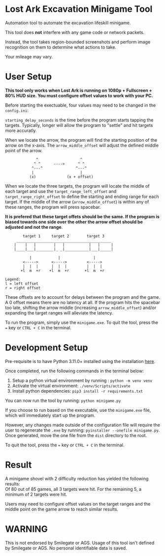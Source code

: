 # Lost Ark Excavation Minigame Tool
Automation tool to automate the excavation lifeskill minigame. 

This tool does **not** interfere with any game code or network packets. 

Instead, the tool takes region-bounded screenshots and perform image recognition on them to determine what actions to take.

Your mileage may vary.

# User Setup
**This tool only works when Lost Ark is running on 1080p + Fullscreen + 80% HUD size. You must configure offset values to work with your PC.**

Before starting the exectuable, four values may need to be changed in the `config.ini`:

`starting_delay_seconds` is the time before the program starts tapping the targets. Typically, longer will allow the program to "settle" and hit targets more accuratly.

When we locate the arrow, the program will find the starting position of the arrow on the x-axis. The `arrow_middle_offset` will adjust the defined middle point of the arrow.
```
              ^                   ^
             ^ ^      ---->      ^ ^ 
            ^---^               ^---^
            |                     |  
           (x)              (x + offset)
```

When we locate the three targets, the program will locate the middle of each target and use the `target_range_left_offset` and `target_range_right_offset` to define the starting and ending range for each target. If the middle of the arrow (`arrow_middle_offset`) is within any of these ranges, the program will press spacebar. 

**It is prefered that these target offets should be the same. If the program is biased towards one side over the other the arrow offset should be adjusted and not the range**.

```
        target 1     target 2        target 3
     ___________________________________________
    |    |   |        |   |           |   |     |
    |____|___|________|_ _|___________|___|_____|

           |            |               |
        <----->      <----->         <----->
        |  |  |      |  |  |         |  |  |  
       +l  m  +r    +l  m  +r       +l  m  +r
       
Legend:
l = left offset
r = right offset
```

These offsets are to account for delays between the program and the game. A 0 offset means there are no latency at all. If the program hits the spacebar too late, shifting the arrow middle (increasing `arrow_middle_offset`) and/or expanding the target ranges will alleviate the latency.

To run the program, simply use the `minigame.exe`. To quit the tool, press the `=` key or `CTRL + C` in the terminal. 

# Development Setup
Pre-requisite is to have Python 3.11.0+ installed using the installation [here](https://www.python.org/downloads/).

Once completed, run the following commands in the terminal below:
1. Setup a python virtual environment by running : ```python -m venv venv```
2. Activate the virtual environment: ```./venv/Scripts/activate```
3. Install python dependencies: ```pip3 install -r requirements.txt```

You can now run the tool by running: ```python minigame.py```

If you choose to run based on the executable, use the `minigame.exe` file, which will immediately start up the program.

However, any changes made outside of the configuration file will require the user to regenerate the `.exe` by running:
```pyinstaller --onefile minigame.py```. Once generated, move the one file from the `dist` directory to the root.

To quit the tool, press the `=` key or `CTRL + C` in the terminal.

# Result
A minigame shovel with 2 difficulty reduction has yielded the following results:  
Of 80 out of 85 games, all 3 targets were hit. For the remaining 5, a minimum of 2 targets were hit.

Users may need to configure offset values on the target ranges and the middle point on the game arrow to reach similar results.

# WARNING
This is not endorsed by Smilegate or AGS. Usage of this tool isn't defined by Smilegate or AGS. No personal identifiable data is saved.
